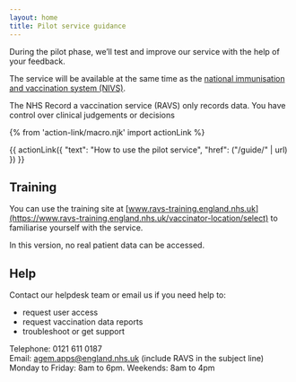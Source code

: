 ```yaml
---
layout: home
title: Pilot service guidance
---
```


During the pilot phase, we’ll test and improve our service with the help of your feedback.

The service will be available at the same time as the [national immunisation and vaccination system (NIVS)](https://www.ardengemcsu.nhs.uk/services/business-intelligence/nivs/).

The NHS Record a vaccination service (RAVS) only records data. You have control over clinical judgements or decisions

{% from 'action-link/macro.njk' import actionLink %}

{{ actionLink({
  "text": "How to use the pilot service",
  "href": ("/guide/" | url)
}) }}

## Training

You can use the training site at [www.ravs-training.england.nhs.uk](https://www.ravs-training.england.nhs.uk/vaccinator-location/select) to familiarise yourself with the service.

In this version, no real patient data can be accessed.

## Help

Contact our helpdesk team or email us if you need help to:

* request user access
* request vaccination data reports
* troubleshoot or get support

Telephone: 0121 611 0187<br>
Email: [agem.apps@england.nhs.uk](mailto:agem.apps@england.nhs.uk) (include RAVS in the subject line)<br>
Monday to Friday: 8am to 6pm. Weekends: 8am to 4pm
